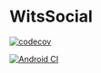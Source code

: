 # WitsSocial

[![codecov](https://codecov.io/gh/thatosenoamadi007/WitsSocial/branch/karabo_new/graph/badge.svg?token=IXSPEZR9GH)](https://codecov.io/gh/thatosenoamadi007/WitsSocial)

[![Android CI](https://github.com/thatosenoamadi007/WitsSocial/actions/workflows/android.yml/badge.svg?branch=karabo_new)](https://github.com/thatosenoamadi007/WitsSocial/actions/workflows/android.yml)
